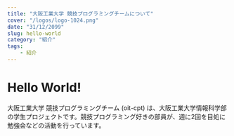 ```yaml
---
title: "大阪工業大学 競技プログラミングチームについて"
cover: "/logos/logo-1024.png"
date: "31/12/2099"
slug: hello-world
category: "紹介"
tags:
    - 紹介
---
```


# Hello World!
大阪工業大学 競技プログラミングチーム (oit-cpt) は、大阪工業大学情報科学部の学生プロジェクトです。競技プログラミング好きの部員が、週に2回を目処に勉強会などの活動を行っています。